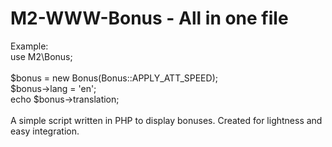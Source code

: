 # M2-WWW-Bonus - All in one file

Example:<br/>
use M2\Bonus;<br/>
<br/>
$bonus = new Bonus(Bonus::APPLY_ATT_SPEED);<br/>
$bonus->lang = 'en';<br/>
echo $bonus->translation;<br/>
<br/>
A simple script written in PHP to display bonuses. Created for lightness and easy integration.
